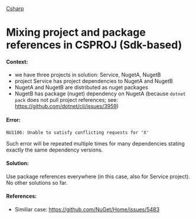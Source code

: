 [Csharp](/languages/csharp)
# Mixing project and package references in CSPROJ (Sdk-based)

#### Context:
- we have three projects in solution: Service, NugetA, NugetB
- project Service has project dependencies to NugetA and NugetB
- NugetA and NugetB are distributed as nuget packages
- NugetB has package (nuget) dependency on NugetA (because `dotnet pack` does not pull project references; see: https://github.com/dotnet/cli/issues/3959)

#### Error:
```
NU1106: Unable to satisfy conflicting requests for 'X'
```
Such error will be repeated multiple times for many dependencies stating exactly the same dependency versions.

#### Solution:

Use package references everywhere (in this case, also for Service project). No other solutions so far.

#### References:
- Similiar case: https://github.com/NuGet/Home/issues/5483